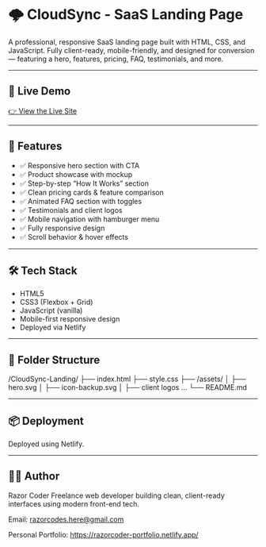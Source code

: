 # 🌩️ CloudSync - SaaS Landing Page

A professional, responsive SaaS landing page built with HTML, CSS, and JavaScript. Fully client-ready, mobile-friendly, and designed for conversion — featuring a hero, features, pricing, FAQ, testimonials, and more.

---

## 🚀 Live Demo  
[👉 View the Live Site]([https://your-netlify-url.netlify.app](https://cloudsync-landing.netlify.app/))

---

## 📂 Features

- ✅ Responsive hero section with CTA
- ✅ Product showcase with mockup
- ✅ Step-by-step “How It Works” section
- ✅ Clean pricing cards & feature comparison
- ✅ Animated FAQ section with toggles
- ✅ Testimonials and client logos
- ✅ Mobile navigation with hamburger menu
- ✅ Fully responsive design
- ✅ Scroll behavior & hover effects

---

## 🛠️ Tech Stack

- HTML5
- CSS3 (Flexbox + Grid)
- JavaScript (vanilla)
- Mobile-first responsive design
- Deployed via Netlify

---

## 📁 Folder Structure

/CloudSync-Landing/
├── index.html
├── style.css
├── /assets/
│   ├── hero.svg
│   ├── icon-backup.svg
│   ├── client logos ...
└── README.md

---

## 📦 Deployment

Deployed using Netlify.

---

## 👨‍💻 Author
Razor Coder
Freelance web developer building clean, client-ready interfaces using modern front-end tech.

Email: razorcodes.here@gmail.com

Personal Portfolio: https://razorcoder-portfolio.netlify.app/
